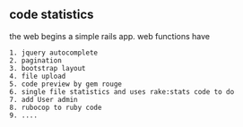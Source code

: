 ## code statistics

the web begins a simple rails app. web functions have

    1. jquery autocomplete
    2. pagination
    3. bootstrap layout
    4. file upload
    5. code preview by gem rouge
    6. single file statistics and uses rake:stats code to do
    7. add User admin
    8. rubocop to ruby code
    9. ....
